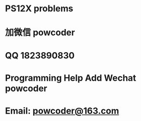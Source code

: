 # PS12X problems
# 加微信 powcoder

# QQ 1823890830

# Programming Help Add Wechat powcoder

# Email: powcoder@163.com

